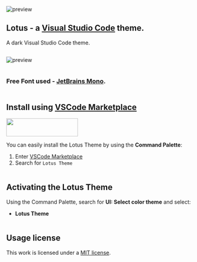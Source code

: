 
![preview](../main/docs/brand_2.png)

## Lotus - a [Visual Studio Code](https://code.visualstudio.com) theme.

A dark Visual Studio Code theme.

<img src="../main/docs/spacer.png" width="1" height="1">

![preview](../main/docs/view.png)

<img src="../main/docs/spacer.png" width="1" height="1">

### Free Font used - [JetBrains Mono](https://www.jetbrains.com/lp/mono/).

<img src="../main/docs/spacer.png" width="1" height="1">

## Install using [VSCode Marketplace](https://marketplace.visualstudio.com/search?term=themes&target=VSCode&category=All%20categories&sortBy=Relevance)

[<img src="../main/docs/install.png" width="190" height="48">](https://packagecontrol.io/packages/Lotus%20Color%20Scheme)

You can easily install the Lotus Theme by using the **Command Palette**:

1. Enter [VSCode Marketplace](https://marketplace.visualstudio.com/VSCode)
2. Search for `Lotus Theme`

<img src="../main/docs/spacer.png" width="1" height="1">

## Activating the Lotus Theme
Using the Command Palette, search for **UI: Select color theme** and select:

- **Lotus Theme**

<img src="../main/docs/spacer.png" width="1" height="1">

## Usage license

This work is licensed under a [MIT license](https://github.com/luxelego/lotus_vscode_theme/blob/main/LICENSE).
